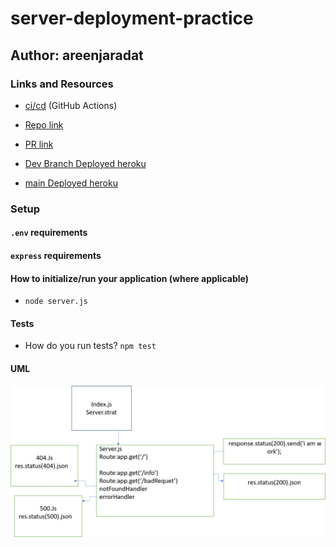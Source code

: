 # server-deployment-practice

## Author: areenjaradat

### Links and Resources

- [ci/cd](https://github.com/areenjaradat/server-deployment-practice/actions) (GitHub Actions)

- [Repo link](https://github.com/areenjaradat/server-deployment-practice)

- [PR link](https://github.com/areenjaradat/server-deployment-practice/pulls)

- [Dev Branch Deployed heroku](https://areen-server-deploy-dev.herokuapp.com)

- [main Deployed heroku](https://areen-server-deploy-prod.herokuapp.com)

### Setup

#### `.env` requirements

#### `express` requirements

#### How to initialize/run your application (where applicable)

- `node server.js`

#### Tests

- How do you run tests?
   `npm test`

#### UML

![uml digrAM](images/uml.png)
